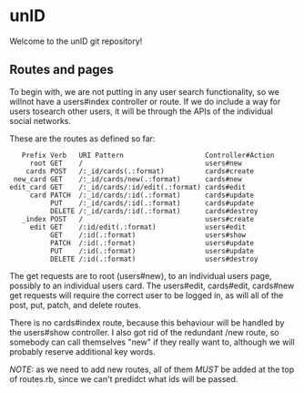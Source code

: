 # unID

Welcome to the unID git repository!

## Routes and pages

To begin with, we are not putting in any user search functionality, so we willnot have a users#index controller or route. If we do include a way for users tosearch other users, it will be through the APIs of the individual social networks.

These are the routes as defined so far:
```
   Prefix Verb   URI Pattern                    Controller#Action
     root GET    /                              users#new
    cards POST   /:_id/cards(.:format)          cards#create
 new_card GET    /:_id/cards/new(.:format)      cards#new
edit_card GET    /:_id/cards/:id/edit(.:format) cards#edit
     card PATCH  /:_id/cards/:id(.:format)      cards#update
          PUT    /:_id/cards/:id(.:format)      cards#update
          DELETE /:_id/cards/:id(.:format)      cards#destroy
   _index POST   /                              users#create
     edit GET    /:id/edit(.:format)            users#edit
          GET    /:id(.:format)                 users#show
          PATCH  /:id(.:format)                 users#update
          PUT    /:id(.:format)                 users#update
          DELETE /:id(.:format)                 users#destroy
```
The get requests are to root (users#new), to an individual users page, possibly to an individual users card.
The users#edit, cards#edit, cards#new get requests will require the correct user to be logged in, as will all of the post, put, patch, and delete routes.

There is no cards#index route, because this behaviour will be handled by the users#show controller. I also got rid of the redundant /new route, so somebody can call themselves "new" if they really want to, although we will probably reserve additional key words.

*NOTE:* as we need to add new routes, all of them *MUST* be added at the top of routes.rb, since we can't predidct what ids will be passed.
